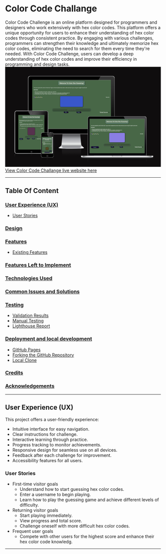 # Color Code Challange
Color Code Challenge is an online platform designed for programmers and designers who work extensively with hex color codes. This platform offers a unique opportunity for users to enhance their understanding of hex color codes through consistent practice. By engaging with various challenges, programmers can strengthen their knowledge and ultimately memorize hex color codes, eliminating the need to search for them every time they're needed. With Color Code Challenge, users can develop a deep understanding of hex color codes and improve their efficiency in programming and design tasks.
![Image from different sizes of screens](/assets/images/color-code-ch.png)
[View Color Code Challange live website here](https://ci-mustafa.github.io/Color-Code-Challenge/)

- - - 
## Table Of Content
### [User Experience (UX)](#user-experience-ux-1)
* [User Stories](#user-stories)
### [Design](#design-1)
### [Features](#features-1)
* [Existing Features](#existing-features)
### [Features Left to Implement](#features-left-to-implement-1)
### [Technologies Used](#technologies-used-1)
### [Common Issues and Solutions](#Common-Issues-and-Solutions-1)
### [Testing](#testing-1)
* [Validation Results](#validation-results)
* [Manual Testing](#manual-testing)
* [Lighthouse Report](#lighthouse-report)
### [Deployment and local development](#deployment-and-local-development-1)
* [GitHub Pages](#github-pages)
* [Forking the GitHub Repository](#forking-the-github-repository)
* [Local Clone](#local-clone)
### [Credits](#credits-1)
### [Acknowledgements](#acknowledgements-1)
---
## User Experience (UX)
This project offers a user-friendly experience:
* Intuitive interface for easy navigation.
* Clear instructions for challenge.
* Interactive learning through practice.
* Progress tracking to monitor achievements.
* Responsive design for seamless use on all devices.
* Feedback after each challenge for improvement.
* Accessibility features for all users.

### User Stories

 * First-time visitor goals
    * Understand how to start guessing hex color codes.
    * Enter a username to begin playing.
    * Learn how to play the guessing game and achieve different levels of difficulty.
 * Returning visitor goals
    * Start playing immediately.
    * View progress and total score.
    * Challenge oneself with more difficult hex color codes.
 * Frequent user goals
    * Compete with other users for the highest score and enhance their hex color code knowledg.
- - -




